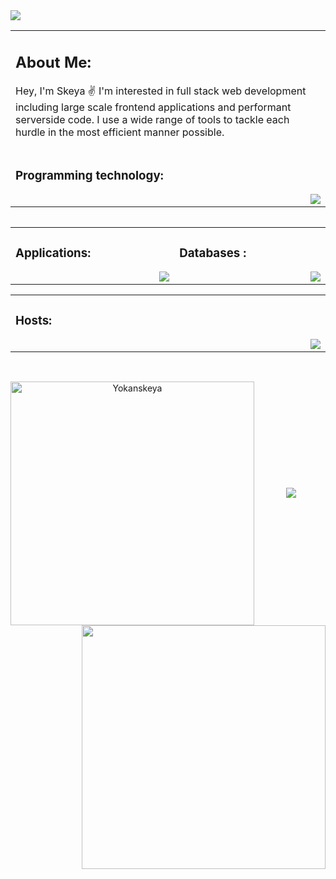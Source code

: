 <img src="https://cdn.discordapp.com/attachments/1028699199304372264/1068430352936345631/skeyaGit1.png" draggable="false">


<table>
	 <td width="1200px">
	 <h2>About Me:</h2>
		 <p>Hey, I'm Skeya ✌️ I'm interested in full stack web development including large scale frontend applications and performant serverside code. I use a wide range of tools to tackle each hurdle in the most efficient manner possible. </p>
    
</td>
	<tr>
	<td width="1200px">
	<h3>Programming technology:</h3>
	<img align="right" src="https://skillicons.dev/icons?i=js,ts,nodejs,react,vite"></td>
	</tr>
	<table>   

<table align="center">
	<tr>
		<td width="1200px">
	    <h3>Applications:</h3>
        <img align="right" src="https://skillicons.dev/icons?i=vscode,docker,git,stackoverflow,powershell" draggable="false">
		</td>
		<td width="1200px">
	    <h3>Databases :</h3>
        <img align="right" src="https://skillicons.dev/icons?i=mongodb,mysql" draggable="false">
		</td>
	</tr>
</table>
	
<table>
	<td width="1200px">
	<h3>Hosts:</h3>
	<img align="right" src="https://skillicons.dev/icons?i=aws,azure,gcp,heroku,cloudflare,workers,netlify"></td>
	</tr>
<table>   
</br>
<p align=center>
  <div align=center>
    <a href="https://github.com/Yokanskeya/Skeya" title="Go to Source">
      <img align="left" width=390 src="https://github-readme-streak-stats.herokuapp.com/?user=Yokanskeya&theme=react&border=61dafb&hide_border=true" alt="Yokanskeya" />
    </a>
    <a href="https://github.com/Yokanskeya/Skeya" title="Go to Source">
      <img align="right" width=390 src="https://github-readme-stats.vercel.app/api?username=Yokanskeya&show_icons=true&theme=react&border_color=61dafb&hide_border=true" />
    </a>
  </div>
  <br><br><br><br><br><br><br><br><br>
<br>
<div align="center">
<img src="https://lanyard.cnrad.dev/api/474239882877730837?hideTimestamp=true?hideProfile=true?hideStatus=true">
</div>
